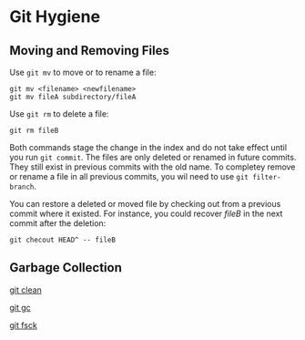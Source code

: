 # Git Hygiene #

## Moving and Removing Files ##

Use `git mv` to move or to rename a file:

    git mv <filename> <newfilename>
    git mv fileA subdirectory/fileA

Use `git rm` to delete a file:

    git rm fileB

Both commands stage the change in the index and do not take effect
until you run `git commit`.  The files are only deleted or renamed in
future commits.  They still exist in previous commits with the old
name.  To completey remove or rename a file in all previous commits,
you wil need to use `git filter-branch`.

You can restore a deleted or moved file by checking out from a
previous commit where it existed.  For instance, you could recover
*fileB* in the next commit after the deletion:

    git checout HEAD^ -- fileB

## Garbage Collection ##

[git clean](https://git-scm.com/docs/git-clean)

[git gc](https://git-scm.com/docs/git-gc)

[git fsck](https://git-scm.com/docs/git-fsck)

